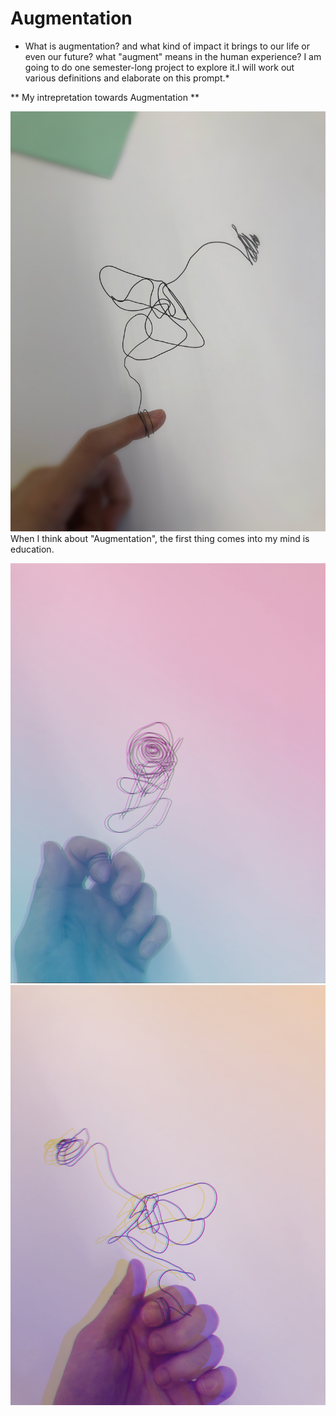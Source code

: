 # Augmentation

* What is augmentation? and what kind of impact it brings to our life or even our future? what "augment" means in the human experience? I am going to do one semester-long project to explore it.I will work out various definitions and elaborate on this prompt.*

** My intrepretation towards Augmentation **

![Augmentation Sculpture -1 ](original.jpg)
When I think about "Augmentation", the first thing comes into my mind is education. 

![Augmentation Sculpture -2 ](filtered1.jpg)
![Augmentation Sculpture -3 ](filtered2.jpg)

